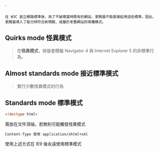 `
```
在 W3C 創立網路標準後，為了不破壞當時既有的網站，瀏覽器不能直接起用這些標準。因此，瀏覽器導入了能分辨符合新規範、或屬於老舊網站的兩種模式。
```
## Quirks mode 怪異模式

> 在**怪異模式**，排版會模擬 Navigator 4 與 Internet Explorer 5 的非標準行為。 

## Almost standards mode 接近標準模式

> 實行少數怪異模式的行為

## Standards mode 標準模式

```html
<!doctype html>
```

需放在文件頂端，若無則可能觸發怪異模式

```
Content-Type 使用 application/xhtml+xml
```

使用上述方式在  IE9 後永遠使用標準模式





